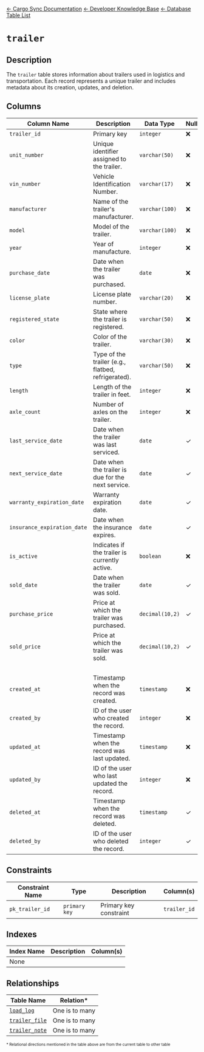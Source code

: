 [← Cargo Sync Documentation](../../../../readme.md) [← Developer Knowledge Base](../../readme.md) [← Database Table List](../database-design.md)

# `trailer`

## Description

The `trailer` table stores information about trailers used in logistics and transportation. Each record represents a unique trailer and includes metadata about its creation, updates, and deletion.

## Columns

|Column Name|Description|Data Type|Nullable|Default|
|-|-|-|-|-|
|`trailer_id`|Primary key|`integer`|❌||
|`unit_number`|Unique identifier assigned to the trailer.|`varchar(50)`|❌||
|`vin_number`|Vehicle Identification Number.|`varchar(17)`|❌||
|`manufacturer`|Name of the trailer's manufacturer.|`varchar(100)`|❌||
|`model`|Model of the trailer.|`varchar(100)`|❌||
|`year`|Year of manufacture.|`integer`|❌||
|`purchase_date`|Date when the trailer was purchased.|`date`|❌||
|`license_plate`|License plate number.|`varchar(20)`|❌||
|`registered_state`|State where the trailer is registered.|`varchar(50)`|❌||
|`color`|Color of the trailer.|`varchar(30)`|❌||
|`type`|Type of the trailer (e.g., flatbed, refrigerated).|`varchar(50)`|❌||
|`length`|Length of the trailer in feet.|`integer`|❌||
|`axle_count`|Number of axles on the trailer.|`integer`|❌||
|`last_service_date`|Date when the trailer was last serviced.|`date`|✓|`null`|
|`next_service_date`|Date when the trailer is due for the next service.|`date`|✓|`null`|
|`warranty_expiration_date`|Warranty expiration date.|`date`|✓|`null`|
|`insurance_expiration_date`|Date when the insurance expires.|`date`|✓|`null`|
|`is_active`|Indicates if the trailer is currently active.|`boolean`|❌|`true`|
|`sold_date`|Date when the trailer was sold.|`date`|✓|`null`|
|`purchase_price`|Price at which the trailer was purchased.|`decimal(10,2)`|✓|`null`|
|`sold_price`|Price at which the trailer was sold.|`decimal(10,2)`|✓|`null`|
|&nbsp;|
|`created_at`|Timestamp when the record was created.|`timestamp`|❌|`current_timestamp`|
|`created_by`|ID of the user who created the record.|`integer`|❌|-1|
|`updated_at`|Timestamp when the record was last updated.|`timestamp`|❌|`current_timestamp`|
|`updated_by`|ID of the user who last updated the record.|`integer`|❌|-1|
|`deleted_at`|Timestamp when the record was deleted.|`timestamp`|✓|`null`|
|`deleted_by`|ID of the user who deleted the record.|`integer`|✓|`null`|

## Constraints

|Constraint Name|Type|Description|Column(s)|
|--|--|--|--|
|`pk_trailer_id`|`primary key`|Primary key constraint|`trailer_id`|

## Indexes

|Index Name|Description|Column(s)|
|-|-|-|
|None|

## Relationships

|Table Name|Relation*|
|-|-|
|[`load_log`](./load-log-table.md)|One is to many|
|[`trailer_file`](./trailer-file-table.md)|One is to many|
|[`trailer_note`](./trailer-note-table.md)|One is to many|

<span style="font-size:10px">\* Relational directions mentioned in the table above are from the current table to other table</span>